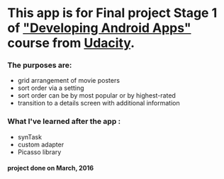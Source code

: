 # This app is for Final project Stage 1 of ["Developing Android Apps"](https://www.udacity.com/course/developing-android-apps--ud853) course from [Udacity](www.udacity.com). 
### The purposes are:

- grid arrangement of movie posters
- sort order via a setting
- sort order can be by most popular or by highest-rated
- transition to a details screen with additional information

### What I've learned after the app :

- synTask
- custom adapter
- Picasso library

#### project done on March, 2016
